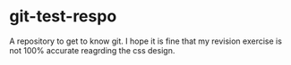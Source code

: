 # git-test-respo
A repository to get to know git.
I hope it is fine that my revision exercise is not 100% accurate reagrding the css design.
